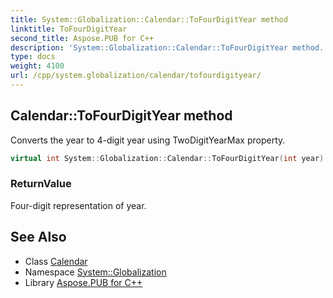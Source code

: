 ```yaml
---
title: System::Globalization::Calendar::ToFourDigitYear method
linktitle: ToFourDigitYear
second_title: Aspose.PUB for C++
description: 'System::Globalization::Calendar::ToFourDigitYear method. Converts the year to 4-digit year using TwoDigitYearMax property in C++.'
type: docs
weight: 4100
url: /cpp/system.globalization/calendar/tofourdigityear/
---
```

## Calendar::ToFourDigitYear method


Converts the year to 4-digit year using TwoDigitYearMax property.

```cpp
virtual int System::Globalization::Calendar::ToFourDigitYear(int year) const
```


### ReturnValue

Four-digit representation of year.

## See Also

* Class [Calendar](../)
* Namespace [System::Globalization](../../)
* Library [Aspose.PUB for C++](../../../)
